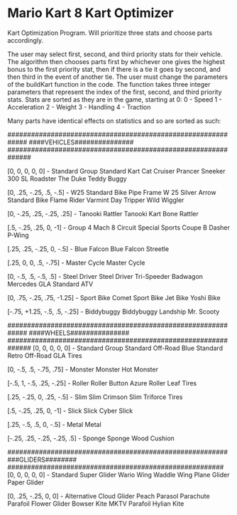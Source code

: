 # Mario Kart 8 Kart Optimizer
Kart Optimization Program. Will prioritize three stats and choose parts accordingly. 

The user may select first, second, and third priority stats for their vehicle. The algorithm then chooses parts first by whichever one gives the highest bonus to the first priority stat, then if there is a tie it goes by second, and then third in the event of another tie. 
The user must change the parameters of the buildKart function in the code. The function takes three integer parameters that represent the index of the first, second, and third priority stats. 
Stats are sorted as they are in the game, starting at 0:
0 - Speed
1 - Acceleration
2 - Weight
3 - Handling
4 - Traction

Many parts have identical effects on statistics and so are sorted as such:


#############################################################
####VEHICLES###############
##############################################################

[0, 0, 0, 0, 0] - Standard Group
Standard Kart
Cat Cruiser
Prancer
Sneeker
300 SL Roadster
The Duke
Teddy Buggy

[0, .25, -.25, .5, -.5] - W25 Standard Bike
Pipe Frame
W 25 Silver Arrow
Standard Bike
Flame Rider
Varmint
Day Tripper
Wild Wiggler

[0, -.25, .25, -.25, .25] - Tanooki Rattler
Tanooki Kart
Bone Rattler

[.5, -.25, .25, 0, -1] - Group 4
Mach 8
Circuit Special
Sports Coupe
B Dasher
P-Wing

[.25, .25, -.25, 0, -.5] - Blue Falcon
Blue Falcon
Streetle

[.25, 0, 0, .5, -.75] - Master Cycle
Master Cycle

[0, -.5, .5, -.5, .5] - Steel Driver
Steel Driver
Tri-Speeder
Badwagon
Mercedes GLA
Standard ATV

[0, .75, -.25, .75, -1.25] - Sport Bike
Comet
Sport Bike
Jet Bike
Yoshi Bike

[-.75, +1.25, -.5, .5, -.25] - Biddybuggy
Biddybuggy
Landship
Mr. Scooty


#############################################################
####WHEELS###############
##############################################################
[0, 0, 0, 0, 0] - Standard Group
Standard
Off-Road
Blue Standard
Retro Off-Road
GLA Tires

[0, -.5, .5, -.75, .75] - Monster
Monster
Hot Monster

[-.5, 1, -.5, .25, -.25] - Roller
Roller
Button
Azure Roller
Leaf Tires

[.25, -.25, 0, .25, -.5] - Slim
Slim
Crimson Slim
Triforce Tires

[.5, -.25, .25, 0, -1] - Slick
Slick
Cyber Slick

[.25, -.5, .5, 0, -.5] - Metal
Metal

[-.25, .25, -.25, -.25, .5] - Sponge
Sponge
Wood
Cushion

########################################################
###GLIDERS########
#######################################################
[0, 0, 0, 0, 0] - Standard
Super Glider
Wario Wing
Waddle Wing
Plane Glider
Paper Glider

[0, .25, -.25, 0, 0] - Alternative
Cloud Glider
Peach Parasol
Parachute
Parafoil
Flower Glider
Bowser Kite
MKTV Parafoil
Hylian Kite
